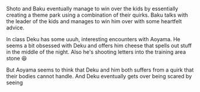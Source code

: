 Shoto and Baku eventually manage to win over the kids by essentially creating a theme park using a combination of their quirks. Baku talks with the leader of the kids and manages to win him over with some heartfelt advice. 

In class Deku has some uuuh, interesting encounters with Aoyama. He seems a bit obsessed with Deku and offers him cheese that spells out stuff in the middle of the night. Also he's shooting letters into the training area stone 😆 

But Aoyama seems to think that Deku and him both suffers from a quirk that their bodies cannot handle. And Deku eventually gets over being scared by seeing 